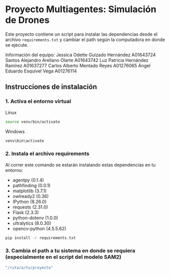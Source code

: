# Proyecto Multiagentes: Simulación de Drones

Este proyecto contiene un script para instalar las dependencias desde el archivo `requirements.txt` y cambiar el path según la computadora en donde se ejecute.

Información del equipo: 
Jessica Odette Guizado Hernández A01643724
Santos Alejandro Arellano Olarte A01643742
Luz Patricia Hernández Ramírez A01637277
Carlos Alberto Mentado Reyes A01276065
Ángel Eduardo Esquivel Vega A01276114


## Instrucciones de instalación

### 1. Activa el entorno virtual

Linux
```bash
source venv/bin/activate
```
Windows
```bash
venv\bin\activate
```
### 2. Instala el archivo requirements 
Al correr este comando se estarán instalando estas dependencias en tu entorno:

- agentpy (0.1.4)
- pathfinding (0.0.1)
- matplotlib (3.7.1)
- owlready2 (0.36)
- IPython (8.26.0)
- requests (2.31.0)
- Flask (2.3.3)
- python-dotenv (1.0.0)
- ultralytics (8.0.30)
- opencv-python (4.5.5.62)

```bash
pip install -r requirements.txt
```

### 3. Cambia el path a tu sistema en donde se requiera (especialmente en el script del modelo SAM2)
```bash
"/ruta/a/tu/proyecto"
```


